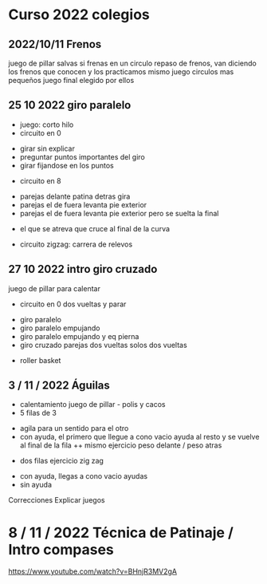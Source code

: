 # Curso 2022 colegios

## 2022/10/11 Frenos
juego de pillar salvas si frenas en un circulo
repaso de frenos, van diciendo los frenos que conocen y los practicamos
mismo juego circulos mas pequeños
juego final elegido por ellos

## 25 10 2022 giro paralelo
- juego: corto hilo
- circuito en 0
+ girar sin explicar
+ preguntar puntos importantes del giro
+ girar fijandose en los puntos
- circuito en 8
+ parejas delante patina detras gira
+ parejas el de fuera levanta pie exterior
+ parejas el de fuera levanta pie exterior pero se suelta la final
* el que se atreva que cruce al final de la curva
- circuito zigzag: carrera de relevos

## 27 10 2022 intro giro cruzado
juego de pillar para calentar
- circuito en 0
dos vueltas y parar
+ giro paralelo
+ giro paralelo empujando
+ giro paralelo empujando y eq pierna
+ giro cruzado
parejas dos vueltas
solos dos vueltas
- roller basket

## 3 / 11 / 2022 Águilas
- calentamiento juego de pillar - polis y cacos
- 5 filas de 3
+ agila para un sentido para el otro
+ con ayuda, el primero que llegue a cono vacio ayuda al resto y se vuelve al final de la fila
++ mismo ejercicio peso delante / peso atras
- dos filas ejercicio zig zag
+ con ayuda, llegas a cono vacio ayudas
+ sin ayuda

Correcciones
Explicar juegos

# 8 / 11 / 2022 Técnica de Patinaje / Intro compases

https://www.youtube.com/watch?v=BHnjR3MV2gA
